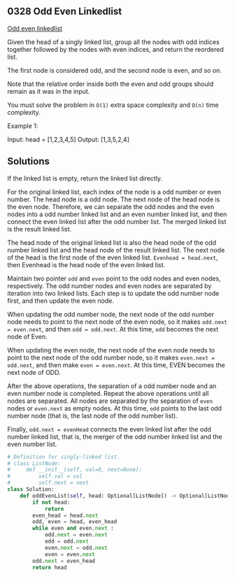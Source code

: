 ## 0328 Odd Even Linkedlist
[Odd even linkedlist](https://leetcode.cn/problems/odd-even-linked-list/)  

Given the head of a singly linked list, group all the nodes with odd indices together followed by the nodes with even indices, and return the reordered list.

The first node is considered odd, and the second node is even, and so on.

Note that the relative order inside both the even and odd groups should remain as it was in the input.

You must solve the problem in `O(1)` extra space complexity and `O(n)` time complexity.

Example 1:

Input: head = [1,2,3,4,5]
Output: [1,3,5,2,4]

## Solutions
If the linked list is empty, return the linked list directly.

For the original linked list, each index of the node is a odd number or even number. The head node is a odd node. The next node of the head node is the even node. Therefore, we can separate the odd nodes and the even nodes into a odd number linked list and an even number linked list, and then connect the even linked list after the odd number list. The merged linked list is the result linked list.

The head node of the original linked list is also the head node of the odd number linked list and the head node of the result linked list. The next node of the head is the first node of the even linked list. `Evenhead = head.next`, then Evenhead is the head node of the even linked list.

Maintain two pointer `odd` and `even` point to the odd nodes and even nodes, respectively. The odd number nodes and even nodes are separated by iteration into two linked lists. Each step is to update the odd number node first, and then update the even node.

When updating the odd number node, the next node of the odd number node needs to point to the next node of the even node, so it makes `odd.next = even.next`, and then `odd = odd.next`. At this time, `odd` becomes the next node of Even.

When updating the even node, the next node of the even node needs to point to the next node of the odd number node, so it makes `even.next = odd.next`, and then make `even = even.next`. At this time, EVEN becomes the next node of ODD.

After the above operations, the separation of a odd number node and an even number node is completed. Repeat the above operations until all nodes are separated. All nodes are separated by the separation of `even` nodes or `even.next` as empty nodes. At this time, `odd` points to the last odd number node (that is, the last node of the odd number list).

Finally, `odd.next = evenHead` connects the even linked list after the odd number linked list, that is, the merger of the odd number linked list and the even number list.  

```python
# Definition for singly-linked list.
# class ListNode:
#     def __init__(self, val=0, next=None):
#         self.val = val
#         self.next = next
class Solution:
    def oddEvenList(self, head: Optional[ListNode]) -> Optional[ListNode]:
        if not head: 
            return
        even_head = head.next
        odd, even = head, even_head
        while even and even.next :
            odd.next = even.next
            odd = odd.next
            even.next = odd.next
            even = even.next
        odd.next = even_head
        return head
```